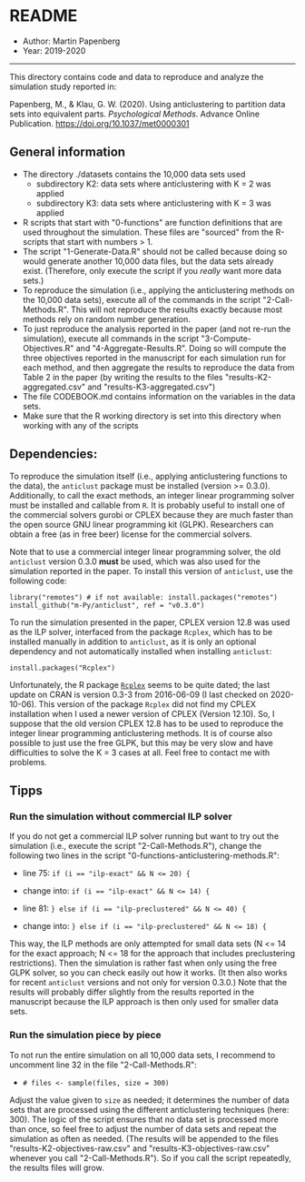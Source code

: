 
# README

- Author: Martin Papenberg
- Year: 2019-2020

---

This directory contains code and data to reproduce and analyze the simulation 
study reported in: 

Papenberg, M., & Klau, G. W. (2020). Using anticlustering to partition data sets 
into equivalent parts. *Psychological Methods*. Advance Online Publication. 
https://doi.org/10.1037/met0000301

## General information

- The directory ./datasets contains the 10,000 data sets used
    + subdirectory K2: data sets where anticlustering with K = 2 was applied
    + subdirectory K3: data sets where anticlustering with K = 3 was applied
- R scripts that start with "0-functions" are function definitions 
  that are used throughout the simulation. These files are "sourced" 
  from the R-scripts that start with numbers > 1.
- The script "1-Generate-Data.R" should not be called because doing so
  would generate another 10,000 data files, but the data sets already 
  exist. (Therefore, only execute the script if you *really* want more
  data sets.)
- To reproduce the simulation (i.e., applying the anticlustering methods
  on the 10,000 data sets), execute all of the commands in the script 
  "2-Call-Methods.R". This will not reproduce the results exactly
  because most methods rely on random number generation.
- To just reproduce the analysis reported in the paper (and not re-run the 
  simulation), execute all commands in the script "3-Compute-Objectives.R" and 
  "4-Aggregate-Results.R". Doing so will compute the three objectives reported in 
  the manuscript for each simulation run for each method, and then aggregate the 
  results to reproduce the data from Table 2 in the paper (by writing the results 
  to the files "results-K2-aggregated.csv" and  "results-K3-aggregated.csv")
- The file CODEBOOK.md contains information on the variables in the 
  data sets.
- Make sure that the R working directory is set into this directory when
  working with any of the scripts

## Dependencies: 

To reproduce the simulation itself (i.e., applying anticlustering functions to 
the data), the `anticlust` package must be installed (version >= 0.3.0). 
Additionally, to call the exact methods, an integer linear programming solver 
must be installed and callable from `R`. It is probably useful to install one of 
the commercial solvers gurobi or CPLEX because they are much faster than the 
open source GNU linear programming kit (GLPK). Researchers can obtain a free (as 
in free beer) license for the commercial solvers.

Note that to use a commercial integer linear programming solver, the old 
`anticlust` version 0.3.0 **must** be used, which was also used for the 
simulation reported in the paper. To install this version of `anticlust`, use 
the following code:

```
library("remotes") # if not available: install.packages("remotes")
install_github("m-Py/anticlust", ref = "v0.3.0")
```

To run the simulation presented in the paper, CPLEX version 12.8 was used as the 
ILP solver, interfaced from the package `Rcplex`, which has to be installed 
manually in addition to `anticlust`, as it is only an optional dependency and 
not automatically installed when installing `anticlust`:

```
install.packages("Rcplex")
```

Unfortunately, the R package 
[`Rcplex`](https://CRAN.R-project.org/package=Rcplex) seems to be quite dated; 
the last update on CRAN is version 0.3-3 from 2016-06-09 (I last checked on 
2020-10-06). This version of the package `Rcplex` did not find my CPLEX 
installation when I used a newer version of CPLEX (Version 12.10). So, I suppose 
that the old version CPLEX 12.8 has to be used to reproduce the integer linear 
programming anticlustering methods. It is of course also possible to just use 
the free GLPK, but this may be very slow and have difficulties to solve the K = 
3 cases at all. Feel free to contact me with problems.

## Tipps

### Run the simulation without commercial ILP solver

If you do not get a commercial ILP solver running but want to try out the 
simulation (i.e., execute the script "2-Call-Methods.R"), change the following 
two lines in the script "0-functions-anticlustering-methods.R":

- line 75: `if (i == "ilp-exact" && N <= 20) {`
- change into: `if (i == "ilp-exact" && N <= 14) {`

- line 81: `} else if (i == "ilp-preclustered" && N <= 40) {`
- change into: `} else if (i == "ilp-preclustered" && N <= 18) {`

This way, the ILP methods are only attempted for small data sets (N <= 14 for 
the exact approach; N <= 18 for the approach that includes preclustering 
restrictions). Then the simulation is rather fast when only using the free GLPK 
solver, so you can check easily out how it works. (It then also works for recent 
`anticlust` versions and not only for version 0.3.0.) Note that the results will 
probably differ slightly from the results reported in the manuscript because the 
ILP approach is then only used for smaller data sets. 

### Run the simulation piece by piece

To not run the entire simulation on all 10,000 data sets, I recommend to 
uncomment line 32 in the file "2-Call-Methods.R":

- `# files <- sample(files, size = 300)`

Adjust the value given to `size` as needed; it determines the number of data 
sets that are processed using the different anticlustering techniques (here: 
300). The logic of the script ensures that no data set is processed more than 
once, so feel free to adjust the number of data sets and repeat the simulation 
as often as needed. (The results will be appended to the files 
"results-K2-objectives-raw.csv" and "results-K3-objectives-raw.csv" whenever you 
call "2-Call-Methods.R"). So if you call the script repeatedly, the results 
files will grow. 

